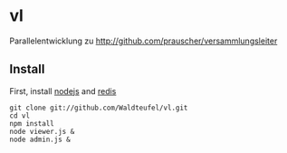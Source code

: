 vl
==

Parallelentwicklung zu http://github.com/prauscher/versammlungsleiter

Install
-------

First, install [nodejs](http://nodejs.org/) and [redis](http://redis.io/)

	git clone git://github.com/Waldteufel/vl.git
	cd vl
	npm install
	node viewer.js &
	node admin.js &
